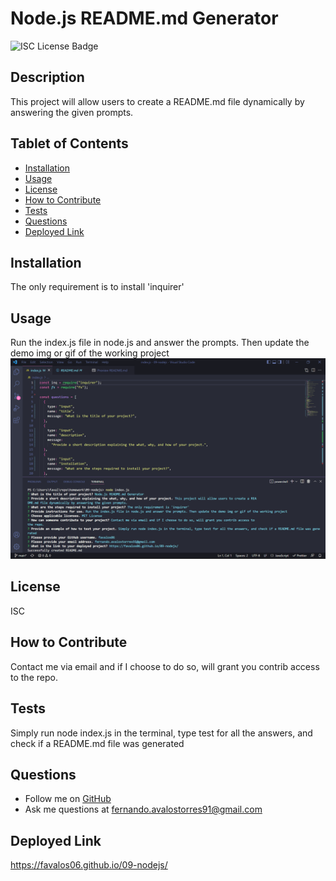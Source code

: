 
# Node.js README.md Generator

![ISC License Badge](https://img.shields.io/badge/License-ISC-blue.svg)

## Description
This project will allow users to create a README.md file dynamically by answering the given prompts.

## Tablet of Contents
- [Installation](#installation)
- [Usage](#usage)
- [License](#license)
- [How to Contribute](#how-to-contribute)
- [Tests](#tests)
- [Questions](#questions)
- [Deployed Link](#deployed-link)

## Installation
The only requirement is to install 'inquirer'

## Usage
Run the index.js file in node.js and answer the prompts. Then update the demo img or gif of the working project
![Screenshot of Project](assets/images/screenshot.png)

## License
ISC

## How to Contribute
Contact me via email and if I choose to do so, will grant you contrib access to the repo.

## Tests
Simply run node index.js in the terminal, type test for all the answers, and check if a README.md file was generated

## Questions
* Follow me on [GitHub](https://github.com/favalos06)
* Ask me questions at fernando.avalostorres91@gmail.com

## Deployed Link
https://favalos06.github.io/09-nodejs/
  